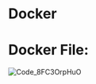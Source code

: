 # Docker

# Docker File:

![Code_8FC3OrpHuO](https://user-images.githubusercontent.com/76946921/227792005-9dc2676c-ae13-49f2-ac14-01625a18efb5.png)

